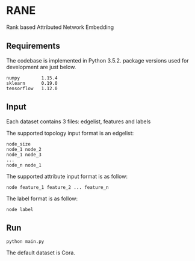 # RANE
Rank based Attributed Network Embedding

## Requirements

The codebase is implemented in Python 3.5.2. package versions used for development are just below.

```
numpy        1.15.4  
sklearn      0.19.0  
tensorflow   1.12.0  
```

## Input 
Each dataset contains 3 files: edgelist, features and labels  

The supported topology input format is an edgelist:
```
node_size
node_1 node_2
node_1 node_3
...
node_n node_1
```
The supported attribute input format is as follow:
```
node feature_1 feature_2 ... feature_n
```
The label format is as follow:
```
node label
```
## Run
```
python main.py
```
The default dataset is Cora.
